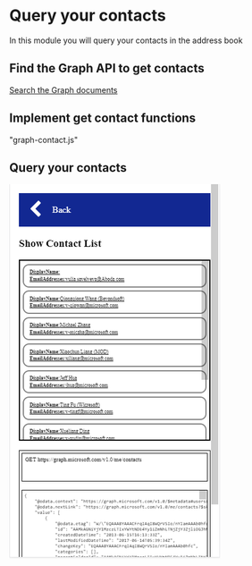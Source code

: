 # Query your contacts
In this module you will query your contacts in the address book

## Find the Graph API to get contacts
[Search the Graph documents](https://developer.microsoft.com/en-us/graph/docs/concepts/overview)

## Implement get contact functions
"graph-contact.js"
 
## Query your contacts
![alt text](imgs/showcontacts.png "Show contacts")



